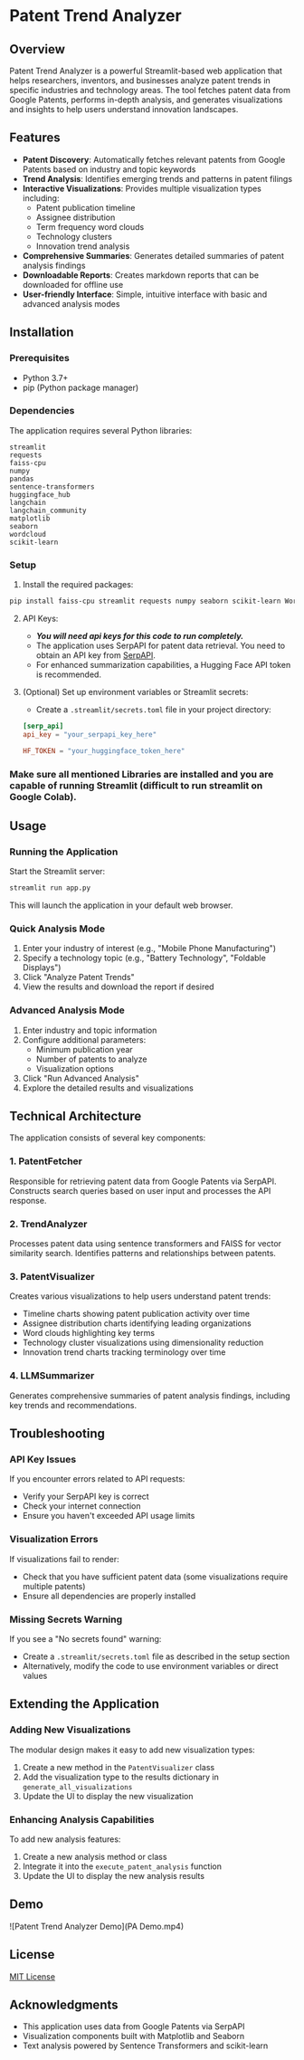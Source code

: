 # Patent Trend Analyzer

## Overview

Patent Trend Analyzer is a powerful Streamlit-based web application that helps researchers, inventors, and businesses analyze patent trends in specific industries and technology areas. The tool fetches patent data from Google Patents, performs in-depth analysis, and generates visualizations and insights to help users understand innovation landscapes.

## Features

-   **Patent Discovery**: Automatically fetches relevant patents from Google Patents based on industry and topic keywords
-   **Trend Analysis**: Identifies emerging trends and patterns in patent filings
-   **Interactive Visualizations**: Provides multiple visualization types including:
    -   Patent publication timeline
    -   Assignee distribution
    -   Term frequency word clouds
    -   Technology clusters
    -   Innovation trend analysis
-   **Comprehensive Summaries**: Generates detailed summaries of patent analysis findings
-   **Downloadable Reports**: Creates markdown reports that can be downloaded for offline use
-   **User-friendly Interface**: Simple, intuitive interface with basic and advanced analysis modes

## Installation

### Prerequisites

-   Python 3.7+
-   pip (Python package manager)

### Dependencies

The application requires several Python libraries:

```
streamlit
requests
faiss-cpu
numpy
pandas
sentence-transformers
huggingface_hub
langchain
langchain_community
matplotlib
seaborn
wordcloud
scikit-learn
```

### Setup

1. Install the required packages:

```bash
pip install faiss-cpu streamlit requests numpy seaborn scikit-learn Wordcloud huggingface_hub sentence-transformers matplotlib langchain_community
```

2. API Keys:

    - **_You will need api keys for this code to run completely._**
    - The application uses SerpAPI for patent data retrieval. You need to obtain an API key from [SerpAPI](https://serpapi.com/).
    - For enhanced summarization capabilities, a Hugging Face API token is recommended.

3. (Optional) Set up environment variables or Streamlit secrets:

    - Create a `.streamlit/secrets.toml` file in your project directory:

    ```toml
    [serp_api]
    api_key = "your_serpapi_key_here"

    HF_TOKEN = "your_huggingface_token_here"
    ```

### Make sure all mentioned Libraries are installed and you are capable of running Streamlit (difficult to run streamlit on Google Colab).

## Usage

### Running the Application

Start the Streamlit server:

```bash
streamlit run app.py
```

This will launch the application in your default web browser.

### Quick Analysis Mode

1. Enter your industry of interest (e.g., "Mobile Phone Manufacturing")
2. Specify a technology topic (e.g., "Battery Technology", "Foldable Displays")
3. Click "Analyze Patent Trends"
4. View the results and download the report if desired

### Advanced Analysis Mode

1. Enter industry and topic information
2. Configure additional parameters:
    - Minimum publication year
    - Number of patents to analyze
    - Visualization options
3. Click "Run Advanced Analysis"
4. Explore the detailed results and visualizations

## Technical Architecture

The application consists of several key components:

### 1. PatentFetcher

Responsible for retrieving patent data from Google Patents via SerpAPI. Constructs search queries based on user input and processes the API response.

### 2. TrendAnalyzer

Processes patent data using sentence transformers and FAISS for vector similarity search. Identifies patterns and relationships between patents.

### 3. PatentVisualizer

Creates various visualizations to help users understand patent trends:

-   Timeline charts showing patent publication activity over time
-   Assignee distribution charts identifying leading organizations
-   Word clouds highlighting key terms
-   Technology cluster visualizations using dimensionality reduction
-   Innovation trend charts tracking terminology over time

### 4. LLMSummarizer

Generates comprehensive summaries of patent analysis findings, including key trends and recommendations.

## Troubleshooting

### API Key Issues

If you encounter errors related to API requests:

-   Verify your SerpAPI key is correct
-   Check your internet connection
-   Ensure you haven't exceeded API usage limits

### Visualization Errors

If visualizations fail to render:

-   Check that you have sufficient patent data (some visualizations require multiple patents)
-   Ensure all dependencies are properly installed

### Missing Secrets Warning

If you see a "No secrets found" warning:

-   Create a `.streamlit/secrets.toml` file as described in the setup section
-   Alternatively, modify the code to use environment variables or direct values

## Extending the Application

### Adding New Visualizations

The modular design makes it easy to add new visualization types:

1. Create a new method in the `PatentVisualizer` class
2. Add the visualization type to the results dictionary in `generate_all_visualizations`
3. Update the UI to display the new visualization

### Enhancing Analysis Capabilities

To add new analysis features:

1. Create a new analysis method or class
2. Integrate it into the `execute_patent_analysis` function
3. Update the UI to display the new analysis results

## Demo

![Patent Trend Analyzer Demo](PA Demo.mp4)

## License

[MIT License](LICENSE)

## Acknowledgments

-   This application uses data from Google Patents via SerpAPI
-   Visualization components built with Matplotlib and Seaborn
-   Text analysis powered by Sentence Transformers and scikit-learn
